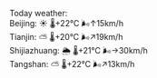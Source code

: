 Today weather:  
Beijing: ☀️   🌡️+22°C 🌬️↑15km/h  
Tianjin: ⛅️  🌡️+20°C 🌬️↗19km/h  
Shijiazhuang: 🌦   🌡️+21°C 🌬️→30km/h  
Tangshan: ⛅️  🌡️+22°C 🌬️↗13km/h  
